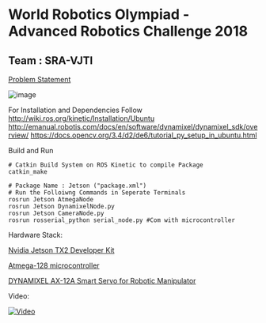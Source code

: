 # World Robotics Olympiad - Advanced Robotics Challenge 2018

## Team : SRA-VJTI


[Problem Statement](https://github.com/SuyashMore/World-Robotics-Olympiad-ARC-2018/blob/master/WRO-2018-ARC-Tetrastack-game-rule.pdf)

![image](https://github.com/SuyashMore/World-Robotics-Olympiad-ARC-2018/blob/master/Images/IMG_20180915_141652.jpg)


For Installation and Dependencies Follow 
http://wiki.ros.org/kinetic/Installation/Ubuntu
http://emanual.robotis.com/docs/en/software/dynamixel/dynamixel_sdk/overview/
https://docs.opencv.org/3.4/d2/de6/tutorial_py_setup_in_ubuntu.html





Build and Run
```shell
# Catkin Build System on ROS Kinetic to compile Package
catkin_make  

# Package Name : Jetson ("package.xml")
# Run the Folloiwng Commands in Seperate Terminals
rosrun Jetson AtmegaNode
rosrun Jetson DynamixelNode.py
rosrun Jetson CameraNode.py
rosrun rosserial_python serial_node.py #Com with microcontroller
```

Hardware Stack:

[Nvidia Jetson TX2 Developer Kit](https://developer.nvidia.com/embedded/jetson-tx2-developer-kit)

[Atmega-128 microcontroller ](https://www.microchip.com/wwwproducts/en/ATMEGA128)

[DYNAMIXEL AX-12A Smart Servo for Robotic Manipulator](http://www.robotis.us/ax-12a/)


Video:

[![Video](http://img.youtube.com/vi/DvEpwS4OvB4/0.jpg)](https://youtu.be/DvEpwS4OvB4)

